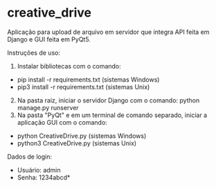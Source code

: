 # creative_drive
 
 Aplicação para upload de arquivo em servidor que integra API feita em Django e GUI feita em PyQt5.

 Instruções de uso:
 1) Instalar bibliotecas com o comando: 
  - pip install -r requirements.txt (sistemas Windows)
  - pip3 install -r requirements.txt (sistemas Unix)
 2) Na pasta raiz, iniciar o servidor Django com o comando: python manage.py runserver
 3) Na pasta "PyQt" e em um terminal de comando separado, iniciar a aplicação GUI com o comando: 
  - python CreativeDrive.py (sistemas Windows)
  - python3 CreativeDrive.py (sistemas Unix)
 
 Dados de login:
  - Usuário: admin
  - Senha: 1234abcd*
